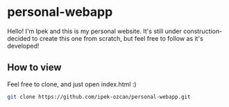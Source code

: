 # personal-webapp
Hello! I'm Ipek and this is my personal website. It's still under construction- decided to create this one from scratch, but feel free to follow as it's developed!

## How to view
Feel free to clone, and just open index.html :)
   ```sh
   git clone https://github.com/ipek-ozcan/personal-webapp.git
   ```
